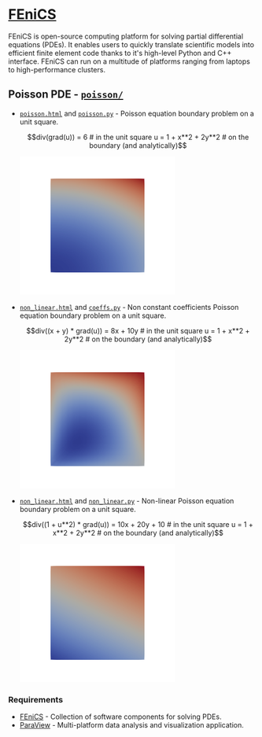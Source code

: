 
# [FEniCS](https://fenicsproject.org/)

FEniCS is open-source computing platform for solving partial differential equations (PDEs). It enables users to
quickly translate scientific models into efficient finite element code thanks to it's  high-level Python and C++
interface. FEniCS can run on a multitude of platforms ranging from laptops to high-performance clusters.


## Poisson PDE - [`poisson/`](poisson/)
- [`poisson.html`](https://rawgit.com/vojtamolda/concepts/master/fenics/poisson/poisson.html)
  and [`poisson.py`](poisson/poisson.py) - Poisson equation boundary problem on a unit square.
  ```math
  div(grad(u)) = 6                 # in the unit square
             u = 1 + x**2 + 2y**2  # on the boundary (and analytically)
  ```
  ![Poisson Equation](poisson/poisson.png)

- [`non_linear.html`](https://rawgit.com/vojtamolda/concepts/master/fenics/poisson/non_linear.html)
  and [`coeffs.py`](poisson/coeffs.py) - Non constant coefficients Poisson equation boundary problem on a unit square.
  ```math
  div((x + y) * grad(u)) = 8x + 10y         # in the unit square
                       u = 1 + x**2 + 2y**2  # on the boundary (and analytically)
  ```
  ![Poisson Equation with Non-Constant Coefficeints](poisson/coeffs.png)

- [`non_linear.html`](https://rawgit.com/vojtamolda/concepts/master/fenics/poisson/non_linear.html)
  and [`non_linear.py`](poisson/non_linear.py) - Non-linear Poisson equation boundary problem on a unit square.
  ```math
  div((1 + u**2) * grad(u)) = 10x + 20y + 10   # in the unit square
                          u = 1 + x**2 + 2y**2  # on the boundary (and analytically)
  ```
  ![Poisson Non Linear Equation](poisson/non_linear.png)



### Requirements
- [FEniCS](http://fenicsproject.org/) - Collection of software components for solving PDEs.
- [ParaView](http://paraview.org/) - Multi-platform data analysis and visualization application.

